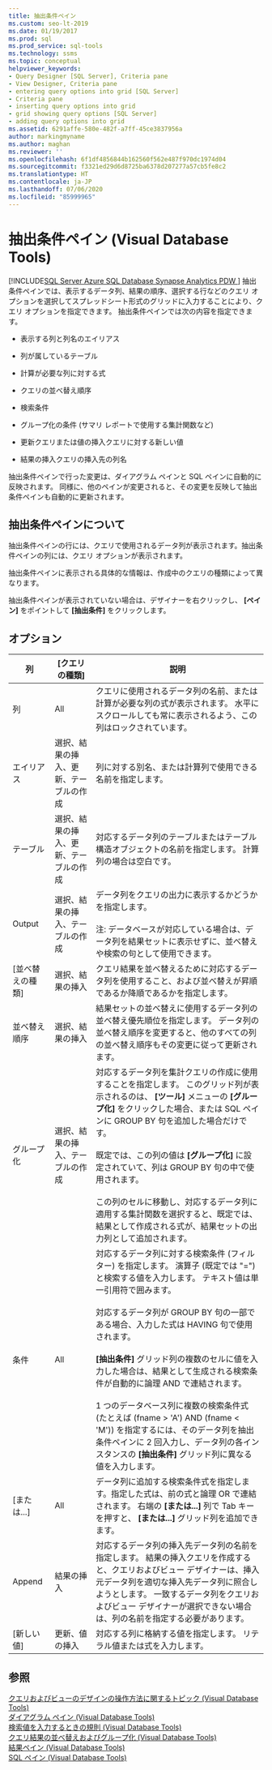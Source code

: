 ```yaml
---
title: 抽出条件ペイン
ms.custom: seo-lt-2019
ms.date: 01/19/2017
ms.prod: sql
ms.prod_service: sql-tools
ms.technology: ssms
ms.topic: conceptual
helpviewer_keywords:
- Query Designer [SQL Server], Criteria pane
- View Designer, Criteria pane
- entering query options into grid [SQL Server]
- Criteria pane
- inserting query options into grid
- grid showing query options [SQL Server]
- adding query options into grid
ms.assetid: 6291affe-580e-482f-a7ff-45ce3837956a
author: markingmyname
ms.author: maghan
ms.reviewer: ''
ms.openlocfilehash: 6f1df4856844b162560f562e487f970dc1974d04
ms.sourcegitcommit: f3321ed29d6d8725ba6378d207277a57cb5fe8c2
ms.translationtype: HT
ms.contentlocale: ja-JP
ms.lasthandoff: 07/06/2020
ms.locfileid: "85999965"
---
```

# <a name="criteria-pane-visual-database-tools"></a>抽出条件ペイン (Visual Database Tools)
[!INCLUDE[SQL Server Azure SQL Database Synapse Analytics PDW ](../../includes/applies-to-version/sql-asdb-asdbmi-asa-pdw.md)]
抽出条件ペインでは、表示するデータ列、結果の順序、選択する行などのクエリ オプションを選択してスプレッドシート形式のグリッドに入力することにより、クエリ オプションを指定できます。 抽出条件ペインでは次の内容を指定できます。  
  
-   表示する列と列名のエイリアス  
  
-   列が属しているテーブル  
  
-   計算が必要な列に対する式  
  
-   クエリの並べ替え順序  
  
-   検索条件  
  
-   グループ化の条件 (サマリ レポートで使用する集計関数など)  
  
-   更新クエリまたは値の挿入クエリに対する新しい値  
  
-   結果の挿入クエリの挿入先の列名  
  
抽出条件ペインで行った変更は、ダイアグラム ペインと SQL ペインに自動的に反映されます。 同様に、他のペインが変更されると、その変更を反映して抽出条件ペインも自動的に更新されます。  
  
## <a name="about-the-criteria-pane"></a>抽出条件ペインについて  
抽出条件ペインの行には、クエリで使用されるデータ列が表示されます。抽出条件ペインの列には、クエリ オプションが表示されます。  
  
抽出条件ペインに表示される具体的な情報は、作成中のクエリの種類によって異なります。  
  
抽出条件ペインが表示されていない場合は、デザイナーを右クリックし、 **[ペイン]** をポイントして **[抽出条件]** をクリックします。  
  
## <a name="options"></a>オプション  
  
|**列**|**[クエリの種類]**|**説明**|  
|--------------|------------------|-------------------|  
|列|All|クエリに使用されるデータ列の名前、または計算が必要な列の式が表示されます。 水平にスクロールしても常に表示されるよう、この列はロックされています。|  
|エイリアス|選択、結果の挿入、更新、テーブルの作成|列に対する別名、または計算列で使用できる名前を指定します。|  
|テーブル|選択、結果の挿入、更新、テーブルの作成|対応するデータ列のテーブルまたはテーブル構造オブジェクトの名前を指定します。 計算列の場合は空白です。|  
|Output|選択、結果の挿入、テーブルの作成|データ列をクエリの出力に表示するかどうかを指定します。<br /><br />注: データベースが対応している場合は、データ列を結果セットに表示せずに、並べ替えや検索の句として使用できます。|  
|[並べ替えの種類]|選択、結果の挿入|クエリ結果を並べ替えるために対応するデータ列を使用すること、および並べ替えが昇順であるか降順であるかを指定します。|  
|並べ替え順序|選択、結果の挿入|結果セットの並べ替えに使用するデータ列の並べ替え優先順位を指定します。 データ列の並べ替え順序を変更すると、他のすべての列の並べ替え順序もその変更に従って更新されます。|  
|グループ化|選択、結果の挿入、テーブルの作成|対応するデータ列を集計クエリの作成に使用することを指定します。 このグリッド列が表示されるのは、 **[ツール]** メニューの **[グループ化]** をクリックした場合、または SQL ペインに GROUP BY 句を追加した場合だけです。<br /><br />既定では、この列の値は **[グループ化]** に設定されていて、列は GROUP BY 句の中で使用されます。<br /><br />この列のセルに移動し、対応するデータ列に適用する集計関数を選択すると、既定では、結果として作成される式が、結果セットの出力列として追加されます。|  
|条件|All|対応するデータ列に対する検索条件 (フィルター) を指定します。 演算子 (既定では "=") と検索する値を入力します。 テキスト値は単一引用符で囲みます。<br /><br />対応するデータ列が GROUP BY 句の一部である場合、入力した式は HAVING 句で使用されます。<br /><br />**[抽出条件]** グリッド列の複数のセルに値を入力した場合は、結果として生成される検索条件が自動的に論理 AND で連結されます。<br /><br />1 つのデータベース列に複数の検索条件式 (たとえば (fname > 'A') AND (fname < 'M')) を指定するには、そのデータ列を抽出条件ペインに 2 回入力し、データ列の各インスタンスの **[抽出条件]** グリッド列に異なる値を入力します。|  
|[または...]|All|データ列に追加する検索条件式を指定します。指定した式は、前の式と論理 OR で連結されます。 右端の **[または...]** 列で Tab キーを押すと、 **[または...]** グリッド列を追加できます。|  
|Append|結果の挿入|対応するデータ列の挿入先データ列の名前を指定します。 結果の挿入クエリを作成すると、クエリおよびビュー デザイナーは、挿入元データ列を適切な挿入先データ列に照合しようとします。 一致するデータ列をクエリおよびビュー デザイナーが選択できない場合は、列の名前を指定する必要があります。|  
|[新しい値]|更新、値の挿入|対応する列に格納する値を指定します。 リテラル値または式を入力します。|  
  
## <a name="see-also"></a>参照  
[クエリおよびビューのデザインの操作方法に関するトピック (Visual Database Tools)](../../ssms/visual-db-tools/design-queries-and-views-how-to-topics-visual-database-tools.md)  
[ダイアグラム ペイン (Visual Database Tools)](../../ssms/visual-db-tools/diagram-pane-visual-database-tools.md)  
[検索値を入力するときの規則 (Visual Database Tools)](../../ssms/visual-db-tools/rules-for-entering-search-values-visual-database-tools.md)  
[クエリ結果の並べ替えおよびグループ化 (Visual Database Tools)](../../ssms/visual-db-tools/sort-and-group-query-results-visual-database-tools.md)  
[結果ペイン (Visual Database Tools)](../../ssms/visual-db-tools/results-pane-visual-database-tools.md)  
[SQL ペイン (Visual Database Tools)](../../ssms/visual-db-tools/sql-pane-visual-database-tools.md)  
  
